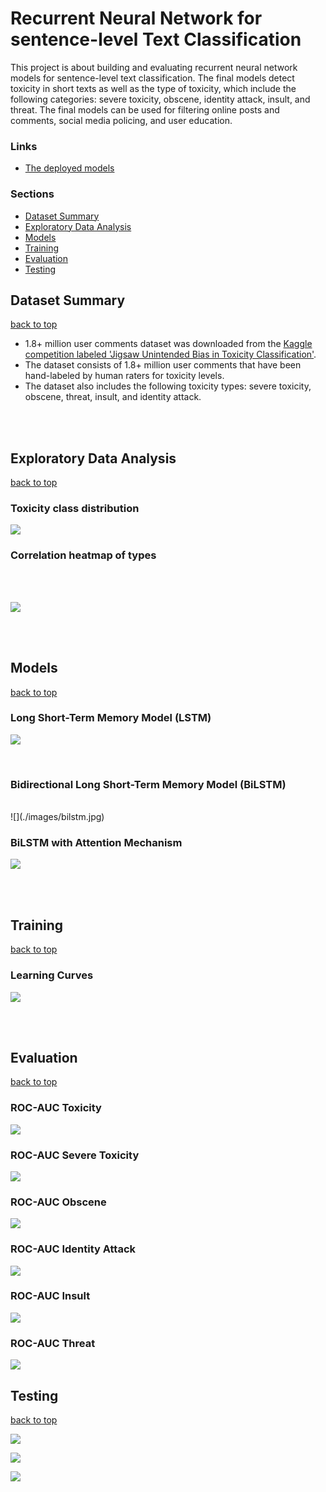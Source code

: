 # Recurrent Neural Network for sentence-level Text Classification

This project is about building and evaluating recurrent neural network models
for sentence-level text classification. The final models detect toxicity in
short texts as well as the type of toxicity, which include the following
categories: severe toxicity, obscene, identity attack, insult, and threat.
The final models can be used for filtering online posts and comments,
social media policing, and user education.
<br>
### Links
- [The deployed models](TODO)

### Sections
- [Dataset Summary](#dataset-summary)
- [Exploratory Data Analysis](#exploratory-data-analysis)
- [Models](#models)
- [Training](#training)
- [Evaluation](#evaluation)
- [Testing](#testing)

## Dataset Summary
[back to top](#sections)

-  1.8+ million user comments dataset was downloaded from the [Kaggle competition labeled 'Jigsaw Unintended Bias in Toxicity Classification'](https://www.kaggle.com/c/jigsaw-unintended-bias-in-toxicity-classification).
- The dataset consists of 1.8+ million user comments that have been hand-labeled by human raters for toxicity levels.
- The dataset also includes the following toxicity types: severe toxicity,  obscene, threat, insult, and identity attack.
<br>
<br>

## Exploratory Data Analysis
[back to top](#sections)

###  Toxicity class distribution
![](./images/data_distribution.png)

### Correlation heatmap of types
<br>
<br>

![](./images/correlations.png)

<br>
<br>

## Models
[back to top](#sections)

### Long Short-Term Memory Model (LSTM)
![](./images/lstm.jpg)

<br >

### Bidirectional Long Short-Term Memory Model (BiLSTM)

<br >
![](./images/bilstm.jpg)

<br >

### BiLSTM with Attention Mechanism
![](./images/attention.jpg)

<br>
<br>

## Training
[back to top](#sections)

### Learning Curves

![](./images/training.png)

<br>
<br>

## Evaluation
[back to top](#sections)
<br >

### ROC-AUC Toxicity
![](./images/toxicity.png)

### ROC-AUC Severe Toxicity
![](./images/severe_toxicity.png)
### ROC-AUC Obscene
![](./images/obscene.png)
### ROC-AUC Identity Attack
![](./images/identity_attack.png)
### ROC-AUC Insult
![](./images/insult.png)
### ROC-AUC Threat
![](./images/threat.png)
<br >
## Testing
[back to top](#sections)
<br >

![](./images/test1.png)

![](./images/t2.png)

![](./images/t3.png)




